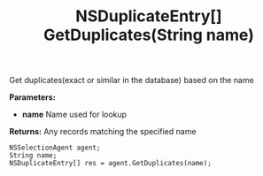 ﻿---
uid: crmscript_ref_NSSelectionAgent_GetDuplicates
title: NSDuplicateEntry[] GetDuplicates(String name)
intellisense: NSSelectionAgent.GetDuplicates
keywords: NSSelectionAgent, GetDuplicates
so.topic: reference
---

Get duplicates(exact or similar in the database) based on the name

**Parameters:**
 - **name** Name used for lookup

**Returns:** Any records matching the specified name

```crmscript
NSSelectionAgent agent;
String name;
NSDuplicateEntry[] res = agent.GetDuplicates(name);
```

